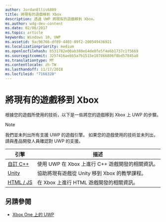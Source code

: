 ```yaml
---
author: JordanEllis6809
title: 將現有的遊戲移到 Xbox
description: 透過 UWP 將現有的遊戲移到 Xbox。
ms.author: wdg-dev-content
ms.date: 02/08/2017
ms.topic: article
keywords: Windows 10, UWP
ms.assetid: 9ac96766-df89-4403-89f2-200549436921
ms.localizationpriority: medium
ms.openlocfilehash: b531782e00ab380e64de0fe5f4e6b1737c1f5669
ms.sourcegitcommit: 3257416aebb5a7b1515e107866806f8bd57845a8
ms.translationtype: MT
ms.contentlocale: zh-TW
ms.lasthandoff: 11/17/2018
ms.locfileid: "7166320"
---
```

# <a name="bringing-existing-games-to-xbox"></a>將現有的遊戲移到 Xbox


根據您的遊戲所使用的技術，以下是一些將您的遊戲移到 Xbox 上 UWP 的步驟。

> [!NOTE]
> 我們並未列出所有支援 UWP 的遊戲引擎。 如果您的遊戲使用的技術並未列出，請與產品開發人員確認對 UWP 的支援。

| 引擎      | 描述 |
|------------|-------------|
|[自訂 C++](development-lanes-custom-cpp.md)| 使用 UWP 在 Xbox 上進行 C++ 遊戲開發的相關資訊。 |
|[Unity](development-lanes-unity.md)| 協助將現有遊戲從 Unity 移到 Xbox 的教學課程。 |
|[HTML / JS](development-lanes-html.md)| 在 Xbox 上進行 HTML 遊戲開發的相關資訊。 |

## <a name="see-also"></a>另請參閱

- [Xbox One 上的 UWP](index.md)
